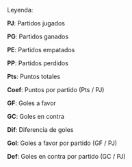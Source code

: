 Leyenda:

**PJ**: Partidos jugados

**PG**: Partidos ganados

**PE**: Partidos empatados

**PP**: Partidos perdidos

**Pts**: Puntos totales

**Coef**: Puntos por partido (Pts / PJ)

**GF**: Goles a favor

**GC**: Goles en contra

**Dif**: Diferencia de goles

**Gol**: Goles a favor por partido (GF / PJ)

**Def**: Goles en contra por partido (GC / PJ)
